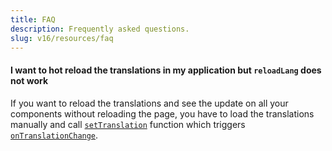 ```yaml
---
title: FAQ
description: Frequently asked questions.
slug: v16/resources/faq
---
```


#### I want to hot reload the translations in my application but `reloadLang` does not work

If you want to reload the translations and see the update on all your components
without reloading the page, you have to load the translations manually and
call [`setTranslation`](/v16/reference/translate-service-api#settranslation) function
which triggers [`onTranslationChange`](/v16/reference/translate-service-api#ontranslationchange-event-emitter).
